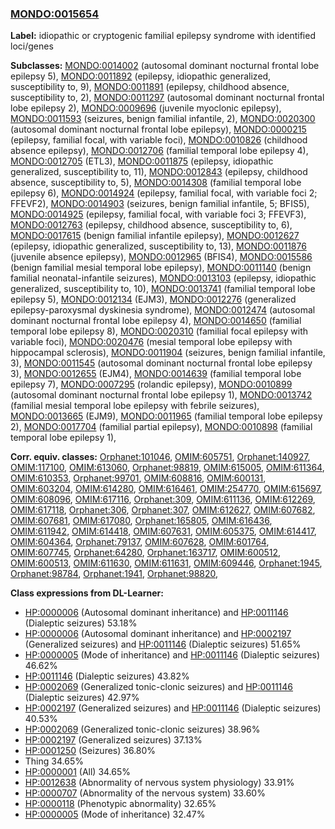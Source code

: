 
### [MONDO:0015654](http://purl.obolibrary.org/obo/MONDO_0015654)
**Label:** idiopathic or cryptogenic familial epilepsy syndrome with identified loci/genes

**Subclasses:** [MONDO:0014002](http://purl.obolibrary.org/obo/MONDO_0014002) (autosomal dominant nocturnal frontal lobe epilepsy 5), [MONDO:0011892](http://purl.obolibrary.org/obo/MONDO_0011892) (epilepsy, idiopathic generalized, susceptibility to, 9), [MONDO:0011891](http://purl.obolibrary.org/obo/MONDO_0011891) (epilepsy, childhood absence, susceptibility to, 2), [MONDO:0011297](http://purl.obolibrary.org/obo/MONDO_0011297) (autosomal dominant nocturnal frontal lobe epilepsy 2), [MONDO:0009696](http://purl.obolibrary.org/obo/MONDO_0009696) (juvenile myoclonic epilepsy), [MONDO:0011593](http://purl.obolibrary.org/obo/MONDO_0011593) (seizures, benign familial infantile, 2), [MONDO:0020300](http://purl.obolibrary.org/obo/MONDO_0020300) (autosomal dominant nocturnal frontal lobe epilepsy), [MONDO:0000215](http://purl.obolibrary.org/obo/MONDO_0000215) (epilepsy, familial focal, with variable foci), [MONDO:0010826](http://purl.obolibrary.org/obo/MONDO_0010826) (childhood absence epilepsy), [MONDO:0012706](http://purl.obolibrary.org/obo/MONDO_0012706) (familial temporal lobe epilepsy 4), [MONDO:0012705](http://purl.obolibrary.org/obo/MONDO_0012705) (ETL3), [MONDO:0011875](http://purl.obolibrary.org/obo/MONDO_0011875) (epilepsy, idiopathic generalized, susceptibility to, 11), [MONDO:0012843](http://purl.obolibrary.org/obo/MONDO_0012843) (epilepsy, childhood absence, susceptibility to, 5), [MONDO:0014308](http://purl.obolibrary.org/obo/MONDO_0014308) (familial temporal lobe epilepsy 6), [MONDO:0014924](http://purl.obolibrary.org/obo/MONDO_0014924) (epilepsy, familial focal, with variable foci 2; FFEVF2), [MONDO:0014903](http://purl.obolibrary.org/obo/MONDO_0014903) (seizures, benign familial infantile, 5; BFIS5), [MONDO:0014925](http://purl.obolibrary.org/obo/MONDO_0014925) (epilepsy, familial focal, with variable foci 3; FFEVF3), [MONDO:0012763](http://purl.obolibrary.org/obo/MONDO_0012763) (epilepsy, childhood absence, susceptibility to, 6), [MONDO:0017615](http://purl.obolibrary.org/obo/MONDO_0017615) (benign familial infantile epilepsy), [MONDO:0012627](http://purl.obolibrary.org/obo/MONDO_0012627) (epilepsy, idiopathic generalized, susceptibility to, 13), [MONDO:0011876](http://purl.obolibrary.org/obo/MONDO_0011876) (juvenile absence epilepsy), [MONDO:0012965](http://purl.obolibrary.org/obo/MONDO_0012965) (BFIS4), [MONDO:0015586](http://purl.obolibrary.org/obo/MONDO_0015586) (benign familial mesial temporal lobe epilepsy), [MONDO:0011140](http://purl.obolibrary.org/obo/MONDO_0011140) (benign familial neonatal-infantile seizures), [MONDO:0013103](http://purl.obolibrary.org/obo/MONDO_0013103) (epilepsy, idiopathic generalized, susceptibility to, 10), [MONDO:0013741](http://purl.obolibrary.org/obo/MONDO_0013741) (familial temporal lobe epilepsy 5), [MONDO:0012134](http://purl.obolibrary.org/obo/MONDO_0012134) (EJM3), [MONDO:0012276](http://purl.obolibrary.org/obo/MONDO_0012276) (generalized epilepsy-paroxysmal dyskinesia syndrome), [MONDO:0012474](http://purl.obolibrary.org/obo/MONDO_0012474) (autosomal dominant nocturnal frontal lobe epilepsy 4), [MONDO:0014650](http://purl.obolibrary.org/obo/MONDO_0014650) (familial temporal lobe epilepsy 8), [MONDO:0020310](http://purl.obolibrary.org/obo/MONDO_0020310) (familial focal epilepsy with variable foci), [MONDO:0020476](http://purl.obolibrary.org/obo/MONDO_0020476) (mesial temporal lobe epilepsy with hippocampal sclerosis), [MONDO:0011904](http://purl.obolibrary.org/obo/MONDO_0011904) (seizures, benign familial infantile, 3), [MONDO:0011545](http://purl.obolibrary.org/obo/MONDO_0011545) (autosomal dominant nocturnal frontal lobe epilepsy 3), [MONDO:0012655](http://purl.obolibrary.org/obo/MONDO_0012655) (EJM4), [MONDO:0014639](http://purl.obolibrary.org/obo/MONDO_0014639) (familial temporal lobe epilepsy 7), [MONDO:0007295](http://purl.obolibrary.org/obo/MONDO_0007295) (rolandic epilepsy), [MONDO:0010899](http://purl.obolibrary.org/obo/MONDO_0010899) (autosomal dominant nocturnal frontal lobe epilepsy 1), [MONDO:0013742](http://purl.obolibrary.org/obo/MONDO_0013742) (familial mesial temporal lobe epilepsy with febrile seizures), [MONDO:0013665](http://purl.obolibrary.org/obo/MONDO_0013665) (EJM9), [MONDO:0011965](http://purl.obolibrary.org/obo/MONDO_0011965) (familial temporal lobe epilepsy 2), [MONDO:0017704](http://purl.obolibrary.org/obo/MONDO_0017704) (familial partial epilepsy), [MONDO:0010898](http://purl.obolibrary.org/obo/MONDO_0010898) (familial temporal lobe epilepsy 1), 

**Corr. equiv. classes:** [Orphanet:101046](http://www.orpha.net/ORDO/Orphanet_101046), [OMIM:605751](http://purl.obolibrary.org/obo/OMIM_605751), [Orphanet:140927](http://www.orpha.net/ORDO/Orphanet_140927), [OMIM:117100](http://purl.obolibrary.org/obo/OMIM_117100), [OMIM:613060](http://purl.obolibrary.org/obo/OMIM_613060), [Orphanet:98819](http://www.orpha.net/ORDO/Orphanet_98819), [OMIM:615005](http://purl.obolibrary.org/obo/OMIM_615005), [OMIM:611364](http://purl.obolibrary.org/obo/OMIM_611364), [OMIM:610353](http://purl.obolibrary.org/obo/OMIM_610353), [Orphanet:99701](http://www.orpha.net/ORDO/Orphanet_99701), [OMIM:608816](http://purl.obolibrary.org/obo/OMIM_608816), [OMIM:600131](http://purl.obolibrary.org/obo/OMIM_600131), [OMIM:603204](http://purl.obolibrary.org/obo/OMIM_603204), [OMIM:614280](http://purl.obolibrary.org/obo/OMIM_614280), [OMIM:616461](http://purl.obolibrary.org/obo/OMIM_616461), [OMIM:254770](http://purl.obolibrary.org/obo/OMIM_254770), [OMIM:615697](http://purl.obolibrary.org/obo/OMIM_615697), [OMIM:608096](http://purl.obolibrary.org/obo/OMIM_608096), [OMIM:617116](http://purl.obolibrary.org/obo/OMIM_617116), [Orphanet:309](http://www.orpha.net/ORDO/Orphanet_309), [OMIM:611136](http://purl.obolibrary.org/obo/OMIM_611136), [OMIM:612269](http://purl.obolibrary.org/obo/OMIM_612269), [OMIM:617118](http://purl.obolibrary.org/obo/OMIM_617118), [Orphanet:306](http://www.orpha.net/ORDO/Orphanet_306), [Orphanet:307](http://www.orpha.net/ORDO/Orphanet_307), [OMIM:612627](http://purl.obolibrary.org/obo/OMIM_612627), [OMIM:607682](http://purl.obolibrary.org/obo/OMIM_607682), [OMIM:607681](http://purl.obolibrary.org/obo/OMIM_607681), [OMIM:617080](http://purl.obolibrary.org/obo/OMIM_617080), [Orphanet:165805](http://www.orpha.net/ORDO/Orphanet_165805), [OMIM:616436](http://purl.obolibrary.org/obo/OMIM_616436), [OMIM:611942](http://purl.obolibrary.org/obo/OMIM_611942), [OMIM:614418](http://purl.obolibrary.org/obo/OMIM_614418), [OMIM:607631](http://purl.obolibrary.org/obo/OMIM_607631), [OMIM:605375](http://purl.obolibrary.org/obo/OMIM_605375), [OMIM:614417](http://purl.obolibrary.org/obo/OMIM_614417), [OMIM:604364](http://purl.obolibrary.org/obo/OMIM_604364), [Orphanet:79137](http://www.orpha.net/ORDO/Orphanet_79137), [OMIM:607628](http://purl.obolibrary.org/obo/OMIM_607628), [OMIM:601764](http://purl.obolibrary.org/obo/OMIM_601764), [OMIM:607745](http://purl.obolibrary.org/obo/OMIM_607745), [Orphanet:64280](http://www.orpha.net/ORDO/Orphanet_64280), [Orphanet:163717](http://www.orpha.net/ORDO/Orphanet_163717), [OMIM:600512](http://purl.obolibrary.org/obo/OMIM_600512), [OMIM:600513](http://purl.obolibrary.org/obo/OMIM_600513), [OMIM:611630](http://purl.obolibrary.org/obo/OMIM_611630), [OMIM:611631](http://purl.obolibrary.org/obo/OMIM_611631), [OMIM:609446](http://purl.obolibrary.org/obo/OMIM_609446), [Orphanet:1945](http://www.orpha.net/ORDO/Orphanet_1945), [Orphanet:98784](http://www.orpha.net/ORDO/Orphanet_98784), [Orphanet:1941](http://www.orpha.net/ORDO/Orphanet_1941), [Orphanet:98820](http://www.orpha.net/ORDO/Orphanet_98820), 

**Class expressions from DL-Learner:**

- [HP:0000006](http://purl.obolibrary.org/obo/HP_0000006) (Autosomal dominant inheritance) and [HP:0011146](http://purl.obolibrary.org/obo/HP_0011146) (Dialeptic seizures) 53.18%
- [HP:0000006](http://purl.obolibrary.org/obo/HP_0000006) (Autosomal dominant inheritance) and [HP:0002197](http://purl.obolibrary.org/obo/HP_0002197) (Generalized seizures) and [HP:0011146](http://purl.obolibrary.org/obo/HP_0011146) (Dialeptic seizures) 51.65%
- [HP:0000005](http://purl.obolibrary.org/obo/HP_0000005) (Mode of inheritance) and [HP:0011146](http://purl.obolibrary.org/obo/HP_0011146) (Dialeptic seizures) 46.62%
- [HP:0011146](http://purl.obolibrary.org/obo/HP_0011146) (Dialeptic seizures) 43.82%
- [HP:0002069](http://purl.obolibrary.org/obo/HP_0002069) (Generalized tonic-clonic seizures) and [HP:0011146](http://purl.obolibrary.org/obo/HP_0011146) (Dialeptic seizures) 42.97%
- [HP:0002197](http://purl.obolibrary.org/obo/HP_0002197) (Generalized seizures) and [HP:0011146](http://purl.obolibrary.org/obo/HP_0011146) (Dialeptic seizures) 40.53%
- [HP:0002069](http://purl.obolibrary.org/obo/HP_0002069) (Generalized tonic-clonic seizures) 38.96%
- [HP:0002197](http://purl.obolibrary.org/obo/HP_0002197) (Generalized seizures) 37.13%
- [HP:0001250](http://purl.obolibrary.org/obo/HP_0001250) (Seizures) 36.80%
- Thing 34.65%
- [HP:0000001](http://purl.obolibrary.org/obo/HP_0000001) (All) 34.65%
- [HP:0012638](http://purl.obolibrary.org/obo/HP_0012638) (Abnormality of nervous system physiology) 33.91%
- [HP:0000707](http://purl.obolibrary.org/obo/HP_0000707) (Abnormality of the nervous system) 33.60%
- [HP:0000118](http://purl.obolibrary.org/obo/HP_0000118) (Phenotypic abnormality) 32.65%
- [HP:0000005](http://purl.obolibrary.org/obo/HP_0000005) (Mode of inheritance) 32.47%


